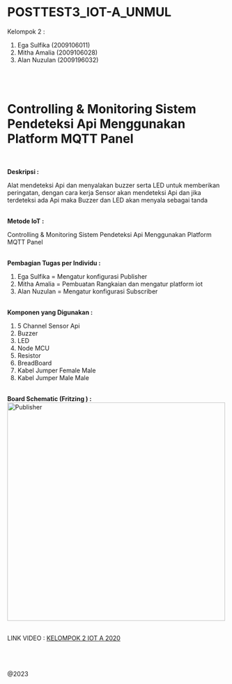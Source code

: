 # POSTTEST3_IOT-A_UNMUL

Kelompok 2 :
1. Ega Sulfika (2009106011)
2. Mitha Amalia (2009106028)
3. Alan Nuzulan (2009196032)

<br><br><h1><b>Controlling & Monitoring Sistem Pendeteksi Api Menggunakan Platform MQTT Panel</b></h1><br>

<b>Deskripsi :</b>
<p>Alat mendeteksi Api dan menyalakan buzzer serta LED untuk memberikan peringatan, dengan cara kerja Sensor akan mendeteksi Api dan jika terdeteksi ada Api maka Buzzer dan LED akan menyala sebagai tanda</p>

<br><b>Metode IoT :</b>
<p>Controlling & Monitoring Sistem Pendeteksi Api Menggunakan Platform MQTT Panel</p>

<br><b>Pembagian Tugas per Individu :</b>
1. Ega Sulfika = Mengatur konfigurasi Publisher
2. Mitha Amalia = Pembuatan Rangkaian dan mengatur platform iot
3. Alan Nuzulan = Mengatur konfigurasi Subscriber

<br><b>Komponen yang Digunakan :</b>
1. 5 Channel Sensor Api 
2. Buzzer 
3. LED 
4. Node MCU 
5. Resistor 
6. BreadBoard 
7. Kabel Jumper Female Male 
8. Kabel Jumper Male Male 

<br><b>Board Schematic (Fritzing ) :</b>
<img src="https://user-images.githubusercontent.com/69804370/236658677-e3f76e87-e86e-47ba-ae84-3a7c8a89482b.jpg" alt="Publisher" style="width:500px">




<br>LINK VIDEO : <a href="https://youtu.be/s2KMoXvKG5o">KELOMPOK 2 IOT A 2020</a>

<br><br><br>@2023
